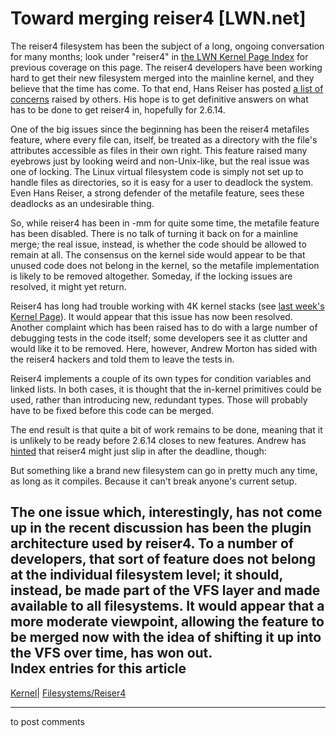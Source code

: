 # Toward merging reiser4 [LWN.net]

The reiser4 filesystem has been the subject of a long, ongoing conversation for many months; look under "reiser4" in [the LWN Kernel Page Index](http://lwn.net/Kernel/Index/) for previous coverage on this page. The reiser4 developers have been working hard to get their new filesystem merged into the mainline kernel, and they believe that the time has come. To that end, Hans Reiser has posted [a list of concerns](/Articles/151206/) raised by others. His hope is to get definitive answers on what has to be done to get reiser4 in, hopefully for 2.6.14. 

One of the big issues since the beginning has been the reiser4 metafiles feature, where every file can, itself, be treated as a directory with the file's attributes accessible as files in their own right. This feature raised many eyebrows just by looking weird and non-Unix-like, but the real issue was one of locking. The Linux virtual filesystem code is simply not set up to handle files as directories, so it is easy for a user to deadlock the system. Even Hans Reiser, a strong defender of the metafile feature, sees these deadlocks as an undesirable thing. 

So, while reiser4 has been in -mm for quite some time, the metafile feature has been disabled. There is no talk of turning it back on for a mainline merge; the real issue, instead, is whether the code should be allowed to remain at all. The consensus on the kernel side would appear to be that unused code does not belong in the kernel, so the metafile implementation is likely to be removed altogether. Someday, if the locking issues are resolved, it might yet return. 

Reiser4 has long had trouble working with 4K kernel stacks (see [last week's Kernel Page](http://lwn.net/Articles/149977/)). It would appear that this issue has now been resolved. Another complaint which has been raised has to do with a large number of debugging tests in the code itself; some developers see it as clutter and would like it to be removed. Here, however, Andrew Morton has sided with the reiser4 hackers and told them to leave the tests in. 

Reiser4 implements a couple of its own types for condition variables and linked lists. In both cases, it is thought that the in-kernel primitives could be used, rather than introducing new, redundant types. Those will probably have to be fixed before this code can be merged. 

The end result is that quite a bit of work remains to be done, meaning that it is unlikely to be ready before 2.6.14 closes to new features. Andrew has [hinted](/Articles/151208/) that reiser4 might just slip in after the deadline, though: 

But something like a brand new filesystem can go in pretty much any time, as long as it compiles. Because it can't break anyone's current setup. 

The one issue which, interestingly, has not come up in the recent discussion has been the plugin architecture used by reiser4. To a number of developers, that sort of feature does not belong at the individual filesystem level; it should, instead, be made part of the VFS layer and made available to all filesystems. It would appear that a more moderate viewpoint, allowing the feature to be merged now with the idea of shifting it up into the VFS over time, has won out.  
Index entries for this article  
---  
[Kernel](/Kernel/Index)| [Filesystems/Reiser4](/Kernel/Index#Filesystems-Reiser4)  
  


* * *

to post comments 
